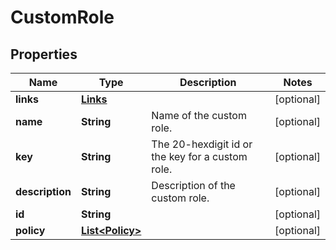
# CustomRole

## Properties
Name | Type | Description | Notes
------------ | ------------- | ------------- | -------------
**links** | [**Links**](Links.md) |  |  [optional]
**name** | **String** | Name of the custom role. |  [optional]
**key** | **String** | The 20-hexdigit id or the key for a custom role. |  [optional]
**description** | **String** | Description of the custom role. |  [optional]
**id** | **String** |  |  [optional]
**policy** | [**List&lt;Policy&gt;**](Policy.md) |  |  [optional]



